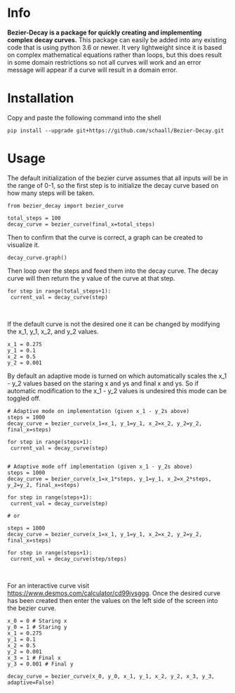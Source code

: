 # Info
**Bezier-Decay is a package for quickly creating and implementing complex decay curves.** This package can easily be added into any existing code that is using python 3.6 or newer. It very lightweight since it is based on complex mathematical equations rather than loops, but this does result in some domain restrictions so not all curves will work and an error message will appear if a curve will result in a domain error.

# Installation
Copy and paste the following command into the shell
```
pip install --upgrade git+https://github.com/schaall/Bezier-Decay.git
```
# Usage
The default initialization of the bezier curve assumes that all inputs will be in the range of 0-1, so the first step is to initialize the decay curve based on how many steps will be taken.
```
from bezier_decay import bezier_curve

total_steps = 100
decay_curve = bezier_curve(final_x=total_steps)
 ```

Then to confirm that the curve is correct, a graph can be created to visualize it.
```
decay_curve.graph()
```

Then loop over the steps and feed them into the decay curve. The decay curve will then return the y value of the curve at that step.
```
for step in range(total_steps+1):
 current_val = decay_curve(step)
```
<br>

If the default curve is not the desired one it can be changed by modifying the x_1, y_1, x_2, and y_2 values.
```
x_1 = 0.275
y_1 = 0.1
x_2 = 0.5
y_2 = 0.001
```
By default an adaptive mode is turned on which automatically scales the x_1 - y_2 values based on the staring x and ys and final x and ys. So if automatic modification to the x_1 - y_2 values is undesired this mode can be toggled off.
```
# Adaptive mode on implementation (given x_1 - y_2s above)
steps = 1000
decay_curve = bezier_curve(x_1=x_1, y_1=y_1, x_2=x_2, y_2=y_2, final_x=steps)

for step in range(steps+1):
 current_val = decay_curve(step)
 
 
# Adaptive mode off implementation (given x_1 - y_2s above)
steps = 1000
decay_curve = bezier_curve(x_1=x_1*steps, y_1=y_1, x_2=x_2*steps, y_2=y_2, final_x=steps)

for step in range(steps+1):
 current_val = decay_curve(step)
 
# or

steps = 1000
decay_curve = bezier_curve(x_1=x_1, y_1=y_1, x_2=x_2, y_2=y_2, final_x=steps)

for step in range(steps+1):
 current_val = decay_curve(step/steps)
```
<br>

For an interactive curve visit https://www.desmos.com/calculator/cd99jvsggg. Once the desired curve has been created then enter the values on the left side of the screen into the bezier curve.
```
x_0 = 0 # Staring x
y_0 = 1 # Staring y
x_1 = 0.275
y_1 = 0.1
x_2 = 0.5
y_2 = 0.001
x_3 = 1 # Final x
y_3 = 0.001 # Final y

decay_curve = bezier_curve(x_0, y_0, x_1, y_1, x_2, y_2, x_3, y_3, adaptive=False)
```
